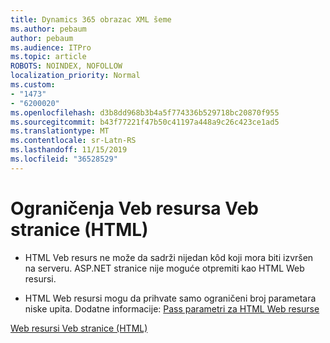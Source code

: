 ```yaml
---
title: Dynamics 365 obrazac XML šeme
ms.author: pebaum
author: pebaum
ms.audience: ITPro
ms.topic: article
ROBOTS: NOINDEX, NOFOLLOW
localization_priority: Normal
ms.custom:
- "1473"
- "6200020"
ms.openlocfilehash: d3b8dd968b3b4a5f774336b529718bc20870f955
ms.sourcegitcommit: b43f77221f47b50c41197a448a9c26c423ce1ad5
ms.translationtype: MT
ms.contentlocale: sr-Latn-RS
ms.lasthandoff: 11/15/2019
ms.locfileid: "36528529"
---
```

# <a name="webpage-html-web-resources-limitations"></a>Ograničenja Veb resursa Veb stranice (HTML)

* HTML Veb resurs ne može da sadrži nijedan kôd koji mora biti izvršen na serveru. ASP.NET stranice nije moguće otpremiti kao HTML Web resursi.

* HTML Web resursi mogu da prihvate samo ograničeni broj parametara niske upita. Dodatne informacije: [Pass parametri za HTML Web resurse](https://docs.microsoft.com/dynamics365/customer-engagement/developer/webpage-html-web-resources#BKMK_PassingParametersToWebResources)

[Web resursi Veb stranice (HTML)](https://docs.microsoft.com/dynamics365/customer-engagement/developer/webpage-html-web-resources)
